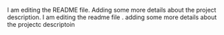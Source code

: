 I am editing the README file. Adding some more details about the project description. I am editing the readme file . adding some more details about the projectc descriptoin

